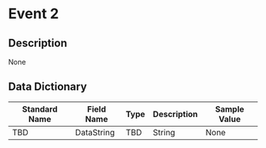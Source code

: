 # Event 2

## Description
None

## Data Dictionary
|Standard Name|Field Name|Type|Description|Sample Value|
|---|---|---|---|---|
|TBD|DataString|TBD|String|None|None|
